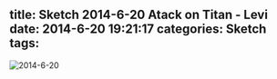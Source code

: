 title: Sketch 2014-6-20 Atack on Titan - Levi
date: 2014-6-20 19:21:17
categories: Sketch
tags:
---
![2014-6-20](/img/sketches/2014.6.20.JPG)